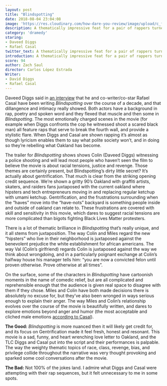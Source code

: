 ```yaml
---
layout: post
title: "Blindspotting"
date: 2018-08-04 23:04:08
image: 'https://res.cloudinary.com/how-dare-you-review/image/upload/c_fill,h_399,w_760/v1528671134/blindspotting.jpg'
description: A thematically impressive feat for a pair of rappers turned screenwriters, Blindspotting is a nuanced and heartfelt loveletter to the Oakland of old.    
category: 'dramedy'
staring: 
- Daveed Diggs
- Rafael Casal
twitter_text: A thematically impressive feat for a pair of rappers turned screenwriters, Blindspotting is a nuanced and heartfelt loveletter to the Oakland of old.
introduction: A thematically impressive feat for a pair of rappers turned screenwriters, Blindspotting is a nuanced and heartfelt loveletter to the Oakland of old.
score: 94
author: Zach Saul
director: Carlos López Estrada
Writer: 
- David Diggs
- Rafael Casal
---
```




Daveed Diggs said in [an interview](https://www.youtube.com/watch?v=uUiXP3lbT6E) that he and co-writer/co-star Rafael Casal have been writing *Blindspotting* over the course of a decade, and that dillangence and intimacy really showed. Both actors have a background in rap, poetry and spoken word and they flexed that muscle and then some in *Blindspotting*. The most emotionally charged scenes in the movie (for example when Diggs confronts the cop he witnessed shoot a scared black man) all feature raps that serve to break the fourth wall, and provide a stylistic flare. When Diggs and Casal are shown rapping it’s almost as though lyricism enables them to say what polite society won’t, and in doing so they’re rebelling what Oakland has become.  

The trailer for *Blindspotting* shows shows Colin (Daveed Diggs) witnessing a police shooting and will lead most people who haven’t seen the film to believe the movie is about racial tensions, justice and revenge. Those themes are certainly present, but Blindspotting’s dirty little secret? It’s actually about gentrification. That much is clear from the striking opening credit sequence. We’re shown a gritty 90’s Oakland with graffiti artists, skaters, and raiders fans juxtaposed with the current oakland where hipsters and tech entrepreneurs moving in and replacing regular ketchup with umami ketchup. Gentrification, and the frustrations surrounding when the “haves” move into the “have-nots” backyard is something people inside and outside of oakland can relate to. These frustrations are covered with skill and sensitivity in this movie, which dares to suggest racial tensions are more complicated than bigots fighting Black Lives Matter protesters.

There is a lot of thematic brilliance in *Blindspotting* that’s really unique, and it all stems from juxtaposition. The way Colin and Miles regard the new “hipsters” who live in their neighborhood is juxtaposed against the benevolent prejudice the white establishment for african americans. The way Val (Colin’s girlfriend) regards Colin is juxtaposed against the way we think about wrongdoing, and in a particularly poignant exchange at Colin’s halfway house his manager tells him: “you are now a convicted felon until proven otherwise. Prove otherwise at all times”. 

On the surface, some of the characters in *Blindspotting* have cartoonish moments in the name of comedic relief, but are all complicated and reprehensible enough that the audience is given real space to disagree with them if they chose. Miles and Colin have both made decisions there is absolutely no excuse for, but they’ve also been wronged in ways serious enough to explain their anger. The way Miles and Colin’s relationship evolves over the course of the movie is beautifully written, and dares to explore emotions beyond anger and humor (the most acceptable and cliched male emotions [according to Casal](https://www.youtube.com/watch?v=uUiXP3lbT6E)). 

**The Good:** *Blindspotting* is more nuanced then it will likely get credit for, and its focus on Gentrification made it feel fresh, honest and resonant. This movie is a sad, funny, and heart wrenching love letter to Oakland, and the TLC Diggs and Casal put into the script and their performances is palpable. The way the weighty thematic topics of race, class, revenge, bias, and privilege collide throughout the narrative was very thought provoking and sparked some cool conversations after the movie.

**The Bad:** Not 100% of the jokes land. I admire what Diggs and Casal were attempting with their rap sequences, but it felt unnecessary to me in some spots.      

